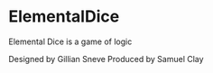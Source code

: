 # ElementalDice
Elemental Dice is a game of logic

Designed by Gillian Sneve
Produced by Samuel Clay